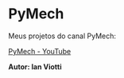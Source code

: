# PyMech
Meus projetos do canal PyMech:

[PyMech - YouTube](https://www.youtube.com/user/IDViotti/videos)

**Autor: Ian Viotti**
